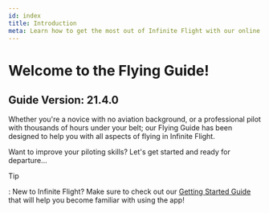 ```yaml
---
id: index
title: Introduction
meta: Learn how to get the most out of Infinite Flight with our online documentation.
---
```


# Welcome to the Flying Guide!



## Guide Version: 21.4.0



Whether you're a novice with no aviation background, or a professional pilot with thousands of hours under your belt; our Flying Guide has been designed to help you with all aspects of flying in Infinite Flight.



Want to improve your piloting skills? Let's get started and ready for departure...



Tip

: New to Infinite Flight? Make sure to check out our [Getting Started Guide](/guide/getting-started#welcome-to-the-infinite-flight-user-guide!) that will help you become familiar with using the app!